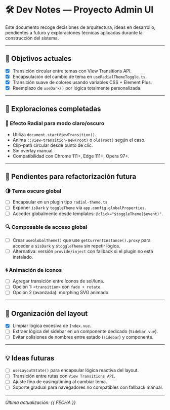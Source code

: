# 🛠️ Dev Notes — Proyecto Admin UI

Este documento recoge decisiones de arquitectura, ideas en desarrollo, pendientes a futuro y exploraciones técnicas aplicadas durante la construcción del sistema.

---

## 🎯 Objetivos actuales

- [x] Transición circular entre temas con View Transitions API.
- [x] Encapsulación del cambio de tema en `useRadialThemeToggle.ts`.
- [x] Transición suave de colores usando variables CSS + Element Plus.
- [x] Reemplazo de `useDark()` por lógica totalmente personalizada.

---

## 🚀 Exploraciones completadas

### 🔘 Efecto Radial para modo claro/oscuro

- Utiliza `document.startViewTransition()`.
- Anima `::view-transition-new(root)` o `old(root)` según el caso.
- Clip-path circular desde punto de clic.
- Sin overlay manual.
- Compatibilidad con Chrome 111+, Edge 111+, Opera 97+.

---

## 📝 Pendientes para refactorización futura

### 🌗 Tema oscuro global

- [ ] Encapsular en un plugin tipo `radial-theme.ts`.
- [ ] Exponer `isDark` y `toggleTheme` vía `app.config.globalProperties`.
- [ ] Acceder globalmente desde templates: `@click="$toggleTheme($event)"`.

### 🔍 Composable de acceso global

- [ ] Crear `useGlobalTheme()` que use `getCurrentInstance().proxy` para acceder a `$isDark` y `$toggleTheme` sin repetir lógica.
- [ ] Alternativa: versión `provide/inject` con fallback si el plugin no está instalado.

### 🌀 Animación de íconos

- [ ] Agregar transición entre íconos de sol/luna.
- [ ] Opción 1: `<transition>` con `fade + rotate`.
- [ ] Opción 2 (avanzada): morphing SVG animado.

---

## 📁 Organización del layout

- [x] Limpiar lógica excesiva de `Index.vue`.
- [ ] Extraer lógica del sidebar en un componente dedicado (`Sidebar.vue`).
- [ ] Evitar colisiones de nombres entre estado (`sidebar`) y componente.

---

## 💡 Ideas futuras

- [ ] `useLayoutState()` para encapsular lógica reactiva del layout.
- [ ] Transición entre rutas con `View Transitions API`.
- [ ] Ajuste fino de easing/timing al cambiar tema.
- [ ] Soporte gradual para navegadores no compatibles con fallback manual.

---

_Última actualización: {{ FECHA }}_
